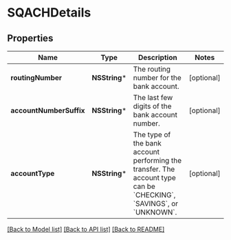# SQACHDetails

## Properties
Name | Type | Description | Notes
------------ | ------------- | ------------- | -------------
**routingNumber** | **NSString*** | The routing number for the bank account. | [optional] 
**accountNumberSuffix** | **NSString*** | The last few digits of the bank account number. | [optional] 
**accountType** | **NSString*** | The type of the bank account performing the transfer. The account type can be &#x60;CHECKING&#x60;, &#x60;SAVINGS&#x60;, or &#x60;UNKNOWN&#x60;. | [optional] 

[[Back to Model list]](../README.md#documentation-for-models) [[Back to API list]](../README.md#documentation-for-api-endpoints) [[Back to README]](../README.md)


